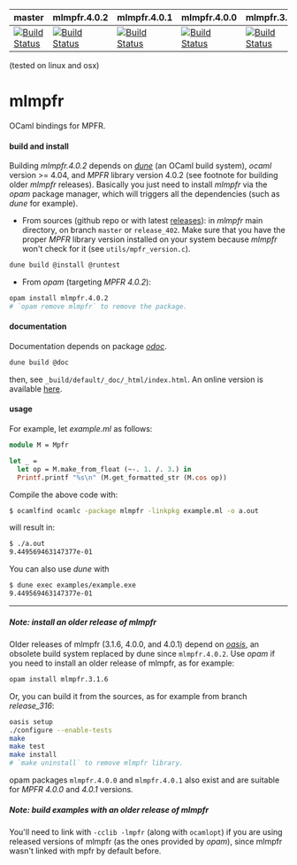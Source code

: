 | master | mlmpfr.4.0.2 | mlmpfr.4.0.1 | mlmpfr.4.0.0 | mlmpfr.3.1.6 |
|--------|--------------|--------------|--------------|--------------|
| [![Build Status](https://travis-ci.com/thvnx/mlmpfr.svg?branch=master)](https://travis-ci.com/thvnx/mlmpfr) | [![Build Status](https://travis-ci.com/thvnx/mlmpfr.svg?branch=release_402)](https://travis-ci.com/thvnx/mlmpfr) | [![Build Status](https://travis-ci.com/thvnx/mlmpfr.svg?branch=release_401)](https://travis-ci.com/thvnx/mlmpfr) | [![Build Status](https://travis-ci.com/thvnx/mlmpfr.svg?branch=release_400)](https://travis-ci.com/thvnx/mlmpfr) | [![Build Status](https://travis-ci.com/thvnx/mlmpfr.svg?branch=release_316)](https://travis-ci.com/thvnx/mlmpfr) |

(tested on linux and osx)

# mlmpfr
OCaml bindings for MPFR.

#### build and install

Building *mlmpfr.4.0.2* depends on [_dune_](https://github.com/ocaml/dune) (an
OCaml build system), _ocaml_ version >= 4.04, and _MPFR_ library version 4.0.2
(see footnote for building older _mlmpfr_ releases). Basically you just need to
install _mlmpfr_ via the _opam_ package manager, which will triggers all the
dependencies (such as _dune_ for example).

- From sources (github repo or with latest
[releases](https://github.com/thvnx/mlmpfr/releases)): in _mlmpfr_ main
directory, on branch `master` or `release_402`. Make sure that you have the
proper _MPFR_ library version installed on your system because _mlmpfr_ won't
check for it (see `utils/mpfr_version.c`).

```bash
dune build @install @runtest
```

- From _opam_ (targeting _MPFR 4.0.2_):

```bash
opam install mlmpfr.4.0.2
# `opam remove mlmpfr` to remove the package.
```

#### documentation

Documentation depends on package [_odoc_](https://github.com/ocaml/odoc).

```bash
dune build @doc
```
then, see `_build/default/_doc/_html/index.html`. An online version
is available [here](https://thvnx.github.io/mlmpfr/Mpfr.html).

#### usage

For example, let _example.ml_ as follows:

```ocaml
module M = Mpfr

let _ =
  let op = M.make_from_float (~-. 1. /. 3.) in
  Printf.printf "%s\n" (M.get_formatted_str (M.cos op))
```

Compile the above code with:

```bash
$ ocamlfind ocamlc -package mlmpfr -linkpkg example.ml -o a.out
```
will result in:

```bash
$ ./a.out
9.449569463147377e-01
```

You can also use _dune_ with

```bash
$ dune exec examples/example.exe
9.449569463147377e-01
```
----

##### Note: install an older release of _mlmpfr_

Older releases of mlmpfr (3.1.6, 4.0.0, and 4.0.1) depend on
[_oasis_](http://oasis.forge.ocamlcore.org/), an obsolete build system replaced
by dune since `mlmpfr.4.0.2`. Use _opam_ if you need to install an older release
of mlmpfr, as for example:

```bash
opam install mlmpfr.3.1.6
```

Or, you can build it from the sources, as for example from branch _release_316_:

```bash
oasis setup
./configure --enable-tests
make
make test
make install
# `make uninstall` to remove mlmpfr library.
```

opam packages `mlmpfr.4.0.0` and `mlmpfr.4.0.1` also exist and are suitable for
_MPFR 4.0.0_ and _4.0.1_ versions.

##### Note: build examples with an older release of _mlmpfr_

You'll need to link with `-cclib -lmpfr` (along with `ocamlopt`) if you are
using released versions of mlmpfr (as the ones provided by _opam_), since mlmpfr
wasn't linked with mpfr by default before.
